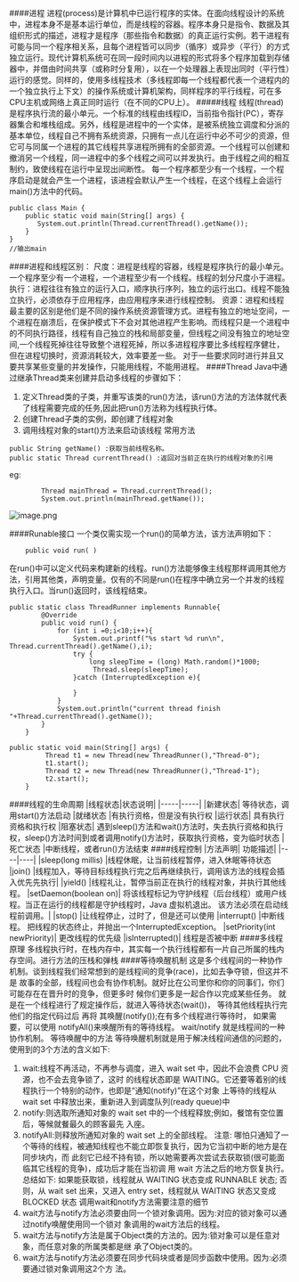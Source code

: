 ####进程
进程(process)是计算机中已运行程序的实体。在面向线程设计的系统中，进程本身不是基本运行单位，而是线程的容器。程序本身只是指令、数据及其组织形式的描述，进程才是程序（那些指令和数据）的真正运行实例。若干进程有可能与同一个程序相关系，且每个进程皆可以同步（循序）或异步（平行）的方式独立运行。现代计算机系统可在同一段时间内以进程的形式将多个程序加载到存储器中，并借由时间共享（或称时分复用），以在一个处理器上表现出同时（平行性）运行的感觉。同样的，使用多线程技术（多线程即每一个线程都代表一个进程内的一个独立执行上下文）的操作系统或计算机架构，同样程序的平行线程，可在多CPU主机或网络上真正同时运行（在不同的CPU上）。
#####线程
线程(thread)是程序执行流的最小单元。一个标准的线程由线程ID，当前指令指针(PC），寄存器集合和堆栈组成。另外，线程是进程中的一个实体，是被系统独立调度和分派的基本单位，线程自己不拥有系统资源，只拥有一点儿在运行中必不可少的资源，但它可与同属一个进程的其它线程共享进程所拥有的全部资源。一个线程可以创建和撤消另一个线程，同一进程中的多个线程之间可以并发执行。由于线程之间的相互制约，致使线程在运行中呈现出间断性。
每一个程序都至少有一个线程，一个程序启动是就会产生一个进程，该进程会默认产生一个线程，在这个线程上会运行main()方法中的代码。
```
public class Main {
    public static void main(String[] args) {
       System.out.println(Thread.currentThread().getName());
    }
}
//输出main
````
####进程和线程区别：
尺度：进程是线程的容器，线程是程序执行的最小单元。 一个程序至少有一个进程，一个进程至少有一个线程。线程的划分尺度小于进程。
执行：进程往往有独立的运行入口，顺序执行序列，独立的运行出口。线程不能独立执行，必须依存于应用程序，由应用程序来进行线程控制。
资源：进程和线程最主要的区别是他们是不同的操作系统资源管理方式。进程有独立的地址空间，一个进程在崩溃后，在保护模式下不会对其他进程产生影响。而线程只是一个进程中的不同执行路径，线程有自己独立的栈和局部变量，但线程之间没有独立的地址空间,一个线程死掉往往导致整个进程死掉，所以多进程程序要比多线程程序健壮，但在进程切换时，资源消耗较大，效率要差一些。
对于一些要求同时进行并且又要共享某些变量的并发操作，只能用线程，不能用进程。
####Thread
Java中通过继承Thread类来创建并启动多线程的步骤如下：
1. 定义Thread类的子类，并重写该类的run()方法，该run()方法的方法体就代表了线程需要完成的任务,因此把run()方法称为线程执行体。
2. 创建Thread子类的实例，即创建了线程对象
3. 调用线程对象的start()方法来启动该线程
常用方法
```
public String getName() :获取当前线程名称。
public static Thread currentThread() :返回对当前正在执行的线程对象的引用
```
eg:
```
        Thread mainThread = Thread.currentThread();
        System.out.println(mainThread.getName());
```

![image.png](https://upload-images.jianshu.io/upload_images/143845-61aa9d6a45cee2b2.png?imageMogr2/auto-orient/strip%7CimageView2/2/w/1240)

####Runable接口
一个类仅需实现一个run()的简单方法，该方法声明如下：
```
    public void run( )
```
在run()中可以定义代码来构建新的线程。run()方法能够像主线程那样调用其他方法，引用其他类，声明变量。仅有的不同是run()在程序中确立另一个并发的线程执行入口。当run()返回时，该线程结束。
```
public static class ThreadRunner implements Runnable{
        @Override
        public void run() {
            for (int i =0;i<10;i++){
                System.out.printf("%s start %d run\n", Thread.currentThread().getName(),i);
                try {
                    long sleepTime = (long) Math.random()*1000;
                     Thread.sleep(sleepTime);
                }catch (InterruptedException e){

                }
            }
            System.out.println("current thread finish "+Thread.currentThread().getName());
        }
    }

public static void main(String[] args) {
         Thread t1 = new Thread(new ThreadRunner(),"Thread-0");
         t1.start();
         Thread t2 = new Thread(new ThreadRunner(),"Thread-1");
         t2.start();
    }
```
####线程的生命周期
|线程状态|状态说明|
|-----|-----|
|新建状态|	等待状态，调用start()方法启动
|就绪状态	|有执行资格，但是没有执行权
|运行状态|	具有执行资格和执行权
|阻塞状态|	遇到sleep()方法和wait()方法时，失去执行资格和执行权，sleep()方法时间到或者调用notify()方法时，获取执行资格，变为临时状态
|死亡状态	|中断线程，或者run()方法结束
####线程控制
|方法声明|	功能描述|
|----|----|
|sleep(long millis)	|线程休眠，让当前线程暂停，进入休眠等待状态
|join()	|线程加入，等待目标线程执行完之后再继续执行，调用该方法的线程会插入优先先执行|
|yield()	|线程礼让，暂停当前正在执行的线程对象，并执行其他线程。
|setDaemon(boolean on)|	将该线程标记为守护线程（后台线程）或用户线程。当正在运行的线程都是守护线程时，Java 虚拟机退出。 该方法必须在启动线程前调用。|
|stop()	|让线程停止，过时了，但是还可以使用
|interrupt()	|中断线程。 把线程的状态终止，并抛出一个InterruptedException。
|setPriority(int newPriority)|	更改线程的优先级
|isInterrupted()|	线程是否被中断
####多线程原理
多线程执行时，在栈内存中，其实每一个执行线程都有一片自己所属的栈内存空间。进行方法的压栈和弹栈
####等待唤醒机制
这是多个线程间的一种协作机制。谈到线程我们经常想到的是线程间的竞争(race)，比如去争夺锁，但这并不是 故事的全部，线程间也会有协作机制。就好比在公司里你和你的同事们，你们可能存在在晋升时的竞争，但更多时 候你们更多是一起合作以完成某些任务。
就是在一个线程进行了规定操作后，就进入等待状态(wait())， 等待其他线程执行完他们的指定代码过后 再将 其唤醒(notify());在有多个线程进行等待时， 如果需要，可以使用 notifyAll()来唤醒所有的等待线程。
wait/notify 就是线程间的一种协作机制。
等待唤醒中的方法 等待唤醒机制就是用于解决线程间通信的问题的，使用到的3个方法的含义如下:
1. wait:线程不再活动，不再参与调度，进入 wait set 中，因此不会浪费 CPU 资源，也不会去竞争锁了，这时 的线程状态即是 WAITING。它还要等着别的线程执行一个特别的动作，也即是“通知(notify)”在这个对象 上等待的线程从wait set 中释放出来，重新进入到调度队列(ready queue)中
2. notify:则选取所通知对象的 wait set 中的一个线程释放;例如，餐馆有空位置后，等候就餐最久的顾客最先 入座。
3. notifyAll:则释放所通知对象的 wait set 上的全部线程。
注意:
哪怕只通知了一个等待的线程，被通知线程也不能立即恢复执行，因为它当初中断的地方是在同步块内，而 此刻它已经不持有锁，所以她需要再次尝试去获取锁(很可能面临其它线程的竞争)，成功后才能在当初调 用 wait 方法之后的地方恢复执行。
总结如下:
如果能获取锁，线程就从 WAITING 状态变成 RUNNABLE 状态;
否则，从 wait set 出来，又进入 entry set，线程就从 WAITING 状态又变成 BLOCKED 状态 调用wait和notify方法需要注意的细节
1. wait方法与notify方法必须要由同一个锁对象调用。因为:对应的锁对象可以通过notify唤醒使用同一个锁对 象调用的wait方法后的线程。
2. wait方法与notify方法是属于Object类的方法的。因为:锁对象可以是任意对象，而任意对象的所属类都是继 承了Object类的。
3. wait方法与notify方法必须要在同步代码块或者是同步函数中使用。因为:必须要通过锁对象调用这2个方 法。
